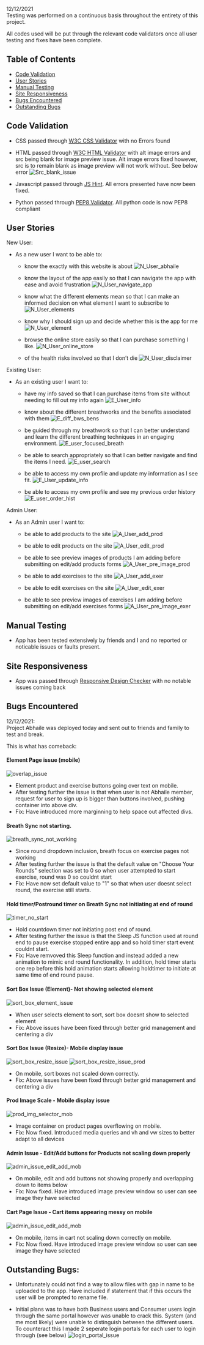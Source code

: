 12/12/2021 <br>
Testing was performed on a continuous basis throughout the entirety of this project.

All codes used will be put through the relevant code validators once all user testing and fixes have been complete.

## Table of Contents

- [Code Validation](#code-validation) <br>
- [User Stories](#user-stories) <br>
- [Manual Testing](#manual-testing) <br>
- [Site Responsiveness](#site-responsiveness) <br>
- [Bugs Encountered](#bugs-encountered) <br>
- [Outstanding Bugs](#outstanding-bugs) <br>


## Code Validation

- CSS passed through [W3C CSS Validator](https://jigsaw.w3.org/css-validator/validator) with no Errors found

- HTML passed through [W3C HTML Validator](https://validator.w3.org/nu/?doc=http%3A%2F%2Fms3-frugaol.herokuapp.com%2Foffers) with alt image errors and src being blank for image preview issue. Alt image errors fixed however, src is to remain blank as image preview will not work without. See below error
![Src_blank_issue](testing_img_docs/business_signup_src_error.png) 

- Javascript passed through [JS Hint](https://jshint.com/). All errors presented have now been fixed. 

- Python passed through [PEP8 Validator](http://pep8online.com/checkresult). All python code is now PEP8 compliant


## User Stories

New User:
- As a new user I want to be able to:
    -   know the exactly with this website is about
    ![N_User_abhaile](testing_img_docs/user_stories/signup.png) 

    -   know the layout of the app easily so that I can navigate the app with ease and avoid frustration
    ![N_User_navigate_app](testing_img_docs/user_stories/signup.png) 

    -   know what the different elements mean so that I can make an informed decision on what element I want to subscribe to
    ![N_User_elements](testing_img_docs/user_stories/signup.png) 

    -   know why I should sign up and decide whether this is the app for me
    ![N_User_element](testing_img_docs/user_stories/signup.png) 

    -   browse the online store easily so that I can purchase something I like. 
    ![N_User_online_store](testing_img_docs/user_stories/signup.png) 

    -   of the health risks involved so that I don’t die 
    ![N_User_disclaimer](testing_img_docs/user_stories/signup.png) 


Existing User:
- As an existing user I want to:
    - have my info saved so that I can purchase items from site without needing to fill out my info again
    ![E_User_info](testing_img_docs/user_stories/signup.png)

    - know about the different breathworks and the benefits associated with them
    ![E_diff_bws_bens](testing_img_docs/user_stories/signup.png)

    - be guided through my breathwork so that I can better understand and learn the different breathing techniques in an engaging environment. 
    ![E_user_focused_breath](testing_img_docs/user_stories/signup.png) 

    - be able to search appropriately so that I can better navigate and find the items I need. 
    ![E_user_search](testing_img_docs/user_stories/signup.png) 

    - be able to access my own profile and update my information as I see fit. 
    ![E_User_update_info](testing_img_docs/user_stories/signup.png) 

    - be able to access my own profile and see my previous order history 
    ![E_user_order_hist](testing_img_docs/user_stories/signup.png) 



Admin User:
- As an Admin user I want to:
    - be able to add products to the site
    ![A_User_add_prod](testing_img_docs/user_stories/signup.png) 

    - be able to edit products on the site
    ![A_User_edit_prod](testing_img_docs/user_stories/signup.png) 

    - be able to see preview images of products I am adding before submitting on edit/add products forms
    ![A_User_pre_image_prod](testing_img_docs/user_stories/signup.png) 

    - be able to add exercises to the site
    ![A_User_add_exer](testing_img_docs/user_stories/signup.png) 

    - be able to edit exercises on the site
    ![A_User_edit_exer](testing_img_docs/user_stories/signup.png) 

    - be able to see preview images of exercises I am adding before submitting on edit/add exercises forms
    ![A_User_pre_image_exer](testing_img_docs/user_stories/signup.png) 


## Manual Testing
- App has been tested extensively by friends and I and no reported or noticable issues or faults present. 

## Site Responsiveness
- App was passed through [Responsive Design Checker](https://responsivedesignchecker.com/) with no notable issues coming back

## Bugs Encountered
12/12/2021: <br>
Project Abhaile was deployed today and sent out to friends and family to test and break. 

This is what has comeback:

#### Element Page issue (mobile)
![overlap_issue](testing_media/testing/overlap.jpg)

- Element product and exercise buttons going over text on mobile.
- After testing further the issue is that when user is not Abhaile member, request for user to sign up is bigger than buttons involved, pushing container into above div. 
- Fix: Have introduced more marginning to help space out affected divs.

#### Breath Sync not starting. 
![breath_sync_not_working](testing_media/testing/breathe_rd_issue_nostart.png)

- Since round dropdown inclusion, breath focus on exercise pages not working
- After testing further the issue is that the default value on "Choose Your Rounds" selection was set to 0 so when user attempted to start exercise, round was 0 so couldnt start
- Fix: Have now set default value to "1" so that when user doesnt select round, the exercise still starts. 


#### Hold timer/Postround timer on Breath Sync not initiating at end of round
![timer_no_start](testing_media/testing/timernostart.png)

- Hold countdown timer not initiating post end of round. 
- After testing further the issue is that the Sleep JS function used at round end to pause exercise stopped entire app and so hold timer start event couldnt start.
- Fix: Have remvoved this Sleep function and instead added a new animation to mimic end round functionality. In addition, hold timer starts one rep before this hold animation starts allowing holdtimer to initiate at same time of end round pause. 


#### Sort Box Issue (Element)- Not showing selected element 
![sort_box_element_issue](testing_media/testing/sortboxissue_exer.png)

- When user selects element to sort, sort box doesnt show to selected element 
- Fix: Above issues have been fixed through better grid management and centering a div


#### Sort Box Issue (Resize)- Mobile display issue 
![sort_box_resize_issue](testing_media/testing/sort_resize.jpg)
![sort_box_resize_issue_prod](testing_media/testing/sortboxissue.png)

- On mobile, sort boxes not scaled down correctly. 
- Fix: Above issues have been fixed through better grid management and centering a div


#### Prod Image Scale - Mobile display issue
![prod_img_selector_mob](testing_media/testing/prod_img_off_screen.jpg)

- Image container on product pages overflowing on mobile. 
- Fix: Now fixed. Introduced media queries and vh and vw sizes to better adapt to all devices


#### Admin Issue - Edit/Add buttons for Products not scaling down properly
![admin_issue_edit_add_mob](testing_media/testing/editadd_mob.jpg)

- On mobile, edit and add buttons not showing properly and overlapping down to items below
- Fix: Now fixed. Have introduced image preview window so user can see image they have selected


#### Cart Page Issue - Cart items appearing messy on mobile
![admin_issue_edit_add_mob](testing_media/testing/editadd_mob.jpg)

- On mobile, items in cart not scaling down correctly on mobile. 
- Fix: Now fixed. Have introduced image preview window so user can see image they have selected


## Outstanding Bugs:
- Unfortunately could not find a way to allow files with gap in name to be uploaded to the app. Have included if statement that if this occurs the user will be prompted to rename file.

- Initial plans was to have both Business users and Consumer users login through the same portal however was unable to crack this. System (and me most likely) were unable to distinguish between the different users. To counteract this I made 2 seperate login portals for each user to login through (see below)
![login_portal_issue](testing_img_docs/user_stories/login.png)